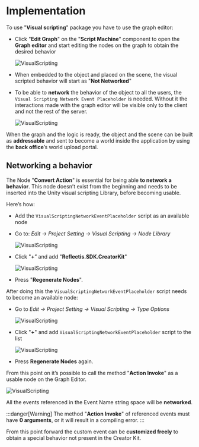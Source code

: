 ﻿---
sidebar_position: 2
---

# Implementation

To use "**Visual scripting**" package you have to use the graph editor:

- Click "**Edit Graph**" on the "**Script Machine**" component to open the **Graph editor** and start editing the nodes on the graph to obtain the desired behavior

	![VisualScripting](/img/visualscripting_3.png)

- When embedded to the object and placed on the scene, the visual scripted behavior will start as "**Not Networked**" 

- To be able to **network** the behavior of the object to all the users, the ```Visual Scripting Network Event Placeholder``` is needed.
Without it the interactions made with the graph editor will be visible only to the client and not the rest of the server.

	![VisualScripting](/img/visualscripting_4.png)

When the graph and the logic is ready, the object and the scene can be built as **addressable** and sent to become a world inside the application by using the **back office**’s world upload portal.

## Networking a behavior

The Node "**Convert Action**" is essential for being able **to network a behavior**. This node doesn’t exist from the beginning and needs to be inserted into the Unity visual scripting Library, before becoming usable.

Here’s how:
- Add the ```VisualScriptingNetworkEventPlaceholder``` script as an available node
- Go to: *Edit → Project Setting → Visual Scripting → Node Library*

	![VisualScripting](/img/visualscripting_5.png)

- Click "**+**” and add "**Reflectis.SDK.CreatorKit**"

	![VisualScripting](/img/visualscripting_6.png)

- Press "**Regenerate Nodes**".

After doing this the ```VisualScriptingNetworkEventPlaceholder``` script needs to become an available node:

- Go to *Edit → Project Setting → Visual Scripting → Type Options*

	![VisualScripting](/img/visualscripting_5.png)

- Click "**+**" and add ```VisualScriptingNetworkEventPlaceholder``` script to the list 

	![VisualScripting](/img/visualscripting_7.png)

- Press **Regenerate Nodes** again.

From this point on it’s possible to call the method "**Action Invoke**" as a usable node on the Graph Editor.

![VisualScripting](/img/visualscripting_8.png)

All the events referenced in the Event Name string space will be **networked**.

:::danger[Warning]
The method "**Action Invoke**" of referenced events must have **0 arguments**, or it will result in a compiling error.
:::

From this point forward the custom event can be **customized freely** to obtain a special behavior not present in the Creator Kit.
